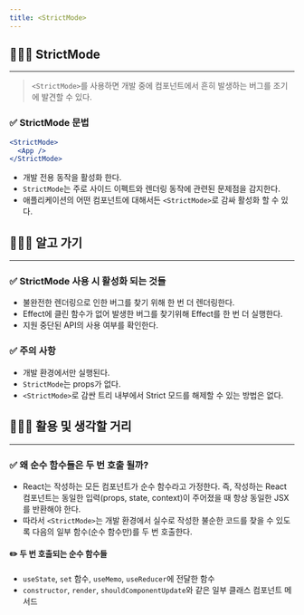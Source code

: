 ```yaml
---
title: <StrictMode>
---
```


## 🧑🏻‍💻 StrictMode
---

> `<StrictMode>`를 사용하면 개발 중에 컴포넌트에서 흔히 발생하는 버그를 조기에 발견할 수 있다.

### ✅ StrictMode 문법

```jsx
<StrictMode>
  <App />
</StrictMode>
```

- 개발 전용 동작을 활성화 한다.
- `StrictMode`는 주로 사이드 이펙트와 렌더링 동작에 관련된 문제점을 감지한다.
- 애플리케이션의 어떤 컴포넌트에 대해서든 `<StrictMode>`로 감싸 활성화 할 수 있다.

## 🧑🏻‍💻 알고 가기
---

### ✅ StrictMode 사용 시 활성화 되는 것들

- 불완전한 렌더링으로 인한 버그를 찾기 위해 한 번 더 렌더링한다.
- Effect에 클린 함수가 없어 발생한 버그를 찾기위해 Effect를 한 번 더 실행한다.
- 지원 중단된 API의 사용 여부를 확인한다.

### ✅ 주의 사항

- 개발 환경에서만 실행된다.
- `StrictMode`는 props가 없다.
- `<StrictMode>`로 감싼 트리 내부에서 Strict 모드를 해제할 수 있는 방법은 없다.

## 🧑🏻‍💻 활용 및 생각할 거리
---

### ✅ 왜 순수 함수들은 두 번 호출 될까?

- React는 작성하는 모든 컴포넌트가 순수 함수라고 가정한다. 즉, 작성하는 React 컴포넌트는 동일한 입력(props, state, context)이 주어졌을 때 항상 동일한 JSX를 반환해야 한다.
- 따라서 `<StrictMode>`는 개발 환경에서 실수로 작성한 불순한 코드를 찾을 수 있도록 다음의 일부 함수(순수 함수만)를 두 번 호출한다.

#### ✏️ 두 번 호출되는 순수 함수들

- `useState`, `set` 함수, `useMemo`, `useReducer`에 전달한 함수
- `constructor`, `render`, `shouldComponentUpdate`와 같은 일부 클래스 컴포넌트 메서드
